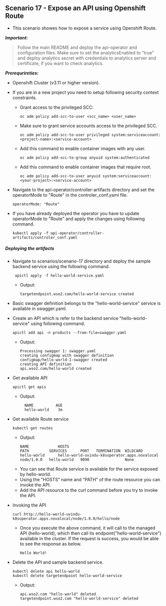 ## Scenario 17 - Expose an API using Openshift Route

- This scenario showes how to expose a service using Openshift Route.

 ***Important:***
> Follow the main README and deploy the api-operator and configuration files. Make sure to set the analyticsEnabled to "true" and deploy analytics secret with credentials to analytics server and certificate, if you want to check analytics.

***Prerequrireties:***
- Openshift Cluster (v3.11 or higher version).
- If you are in a new project you need to setup following security context constraints.

    - Grant access to the privileged SCC:
        ```
        oc adm policy add-scc-to-user <scc_name> <user_name>
        ```
    - Make sure to grant service accounts access to the privileged SCC.
    
        ```
        oc adm policy add-scc-to-user privileged system:serviceaccount:<project-name>:<service-account>
        ```
    - Add this command to enable container images with any user.
    
        ```
        oc adm policy add-scc-to-group anyuid system:authenticated
        ```   
    - Add this command to enable container images that require root.
    
        ```
        oc adm policy add-scc-to-user anyuid system:serviceaccount:<your-project>:<service-account>
        ```  
- Navigate to the api-operator/controller-artifacts directory and set the operatorMode to "Route" in the 
  controler_conf.yaml file.
  
  ```
  operatorMode: "Route"
  ```
- If you have already deployed the operator you have to update operatorMode to "Route" and apply the changes using
  following command.
  ```
  kubectl apply -f api-operator/controller-artifacts/controler_conf.yaml
  ```
  
##### Deploying the artifacts

- Navigate to scenarios/scenario-17 directory and deploy the sample backend service using the following command.
  ```
   apictl apply -f hello-world-service.yaml
  ```
  - Output:
    ```
    targetendpoint.wso2.com/hello-world-service created
    ```
 - Basic swagger definition belongs to the "hello-world-service" service is available in swagger.yaml.
 - Create an API which is refer to the backend service "hello-world-service" using following command.
   ```
   apictl add api -n products --from-file=swagger.yaml
   ```
   - Output:
       ```
       Processing swagger 1: swagger.yaml
       creating configmap with swagger definition
       configmap/hello-world-1-swagger created
       creating API definition
       api.wso2.com/hello-world created
       ```
 - Get available API
   ```
   apictl get apis
   ```   
   - Output:
        ```
          NAME          AGE
          hello-world    3m
        ```
 - Get available Route service
   ```
   kubectl get routes
   ```
   - Output:
        ```
        NAME             HOSTS                                           PATH         SERVICES      PORT   TERMINATION  WILDCARD  
        hello-world      hello-world-uvindu-k8soperator.apps.novalocal   node/1.0.0   hello-world   9090                None
    
        ```
    - You can see that Route service is available for the service exposed by hello-world.
    - Using the "HOSTS" name and "PATH" of the route resource you can invoke the API.
    - Add the API resource to the curl command before you try to invoke the API.
    
 - Invoking the API 
   ```
   curl http://hello-world-uvindu-k8soperator.apps.novalocal/node/1.0.0/hello/node
   ``` 
   - Once you execute the above command, it will call to the managed API (hello-world), which then call its endpoint("hello-world-service") available in the cluster.
     If the request is success, you would be able to see the response as below.
      
     ````
     Hello World!
     ````
 - Delete the API and sample backend service.
   ```
   kubectl delete api hello-world
   kubectl delete targetendpoint hello-world-service
   ```
   - Output:
     ```
     api.wso2.com "hello-world" deleted
     targetendpoint.wso2.com "hello-world-service" deleted
     ```
